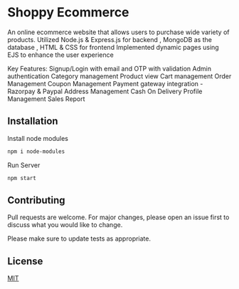 # Shoppy Ecommerce

An online ecommerce website that allows users to purchase wide variety of products.
Utilized Node.js & Express.js for backend , MongoDB as the database , HTML & CSS for frontend
Implemented dynamic pages using EJS to enhance the user experience

Key Features:
Signup/Login with email and OTP with validation
Admin authentication
Category management
Product view
Cart management
Order Management
Coupon Management
Payment gateway integration - Razorpay & Paypal
Address Management
Cash On Delivery
Profile Management
Sales Report

## Installation


Install node modules
```bash
npm i node-modules
```
Run Server
```bash
npm start
```



## Contributing

Pull requests are welcome. For major changes, please open an issue first
to discuss what you would like to change.

Please make sure to update tests as appropriate.

## License

[MIT](https://choosealicense.com/licenses/mit/)
